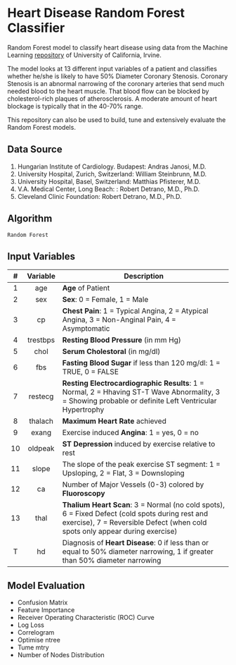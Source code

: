 # Heart Disease Random Forest Classifier
Random Forest model to classify heart disease using data from the Machine Learning [repository](http://archive.ics.uci.edu/ml/machine-learning-databases/ "University of California, Irvine - Machine Learning Databases") of University of California, Irvine.

The model looks at 13 different input variables of a patient and classifies whether he/she is likely to have 50% Diameter Coronary Stenosis. Coronary Stenosis is an abnormal narrowing of the coronary arteries that send much needed blood to the heart muscle. That blood flow can be blocked by cholesterol-rich plaques of atherosclerosis. A moderate amount of heart blockage is typically that in the 40-70% range.

This repository can also be used to build, tune and extensively evaluate the Random Forest models.

## Data Source
1. Hungarian Institute of Cardiology. Budapest: Andras Janosi, M.D.
2. University Hospital, Zurich, Switzerland: William Steinbrunn, M.D.
3. University Hospital, Basel, Switzerland: Matthias Pfisterer, M.D.
4. V.A. Medical Center, Long Beach: : Robert Detrano, M.D., Ph.D.
5. Cleveland Clinic Foundation: Robert Detrano, M.D., Ph.D.

## Algorithm
`Random Forest`

## Input Variables
|#	|Variable	|Description																																									|
|:-:|:---------:|-------------------------------------------------------------------------------------------------------------------------------------------------------------------------------|
|1	|age		|**Age** of Patient 																																							|
|2	|sex		|**Sex**: 0 = Female, 1 = Male 																																					|
|3	|cp			|**Chest Pain**: 1 = Typical Angina, 2 = Atypical Angina, 3 = Non-Anginal Pain, 4 = Asymptomatic 																				|
|4	|trestbps	|**Resting Blood Pressure** (in mm Hg) 																																			|
|5	|chol		|**Serum Cholestoral** (in mg/dl) 																																				|
|6	|fbs		|**Fasting Blood Sugar** if less than 120 mg/dl: 1 = TRUE, 0 = FALSE 																											|
|7	|restecg	|**Resting Electrocardiographic Results**: 1 = Normal, 2 = Hhaving ST-T Wave Abnormality, 3 = Showing probable or definite Left Ventricular Hypertrophy							|
|8	|thalach	|**Maximum Heart Rate** achieved 																																				|
|9	|exang		|Exercise induced **Angina**: 1 = yes, 0 = no 																																	|
|10	|oldpeak	|**ST Depression** induced by exercise relative to rest 																				 										|
|11	|slope		|The slope of the peak exercise ST segment: 1 = Upsloping, 2 = Flat, 3 = Downsloping 																							|
|12	|ca			|Number of Major Vessels (0-3) colored by **Fluoroscopy**																														|	
|13	|thal		|**Thalium Heart Scan**: 3 = Normal (no cold spots), 6 = Fixed Defect (cold spots during rest and exercise), 7 = Reversible Defect (when cold spots only appear during exercise)|
|T	|hd         |Diagnosis of **Heart Disease**: 0 if less than or equal to 50% diameter narrowing, 1 if greater than 50% diameter narrowing													|

## Model Evaluation
* Confusion Matrix
* Feature Importance
* Receiver Operating Characteristic (ROC) Curve
* Log Loss
* Correlogram
* Optimise ntree
* Tume mtry
* Number of Nodes Distribution